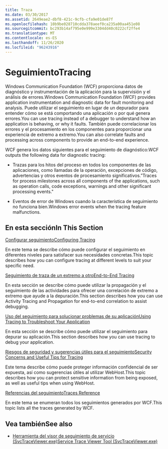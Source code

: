 ```yaml
---
title: Traza
ms.date: 03/30/2017
ms.assetid: 2649eae2-dbf8-421c-9cfb-cfa9e01de87f
ms.openlocfilehash: 10b9be028710cdda378aeef0ca235a00aa451e08
ms.sourcegitcommit: bc293b14af795e0e999e3304dd40c0222cf2ffe4
ms.translationtype: MT
ms.contentlocale: es-ES
ms.lasthandoff: 11/26/2020
ms.locfileid: "96243916"
---
```

# <a name="tracing"></a><span data-ttu-id="d42e2-102">Seguimiento</span><span class="sxs-lookup"><span data-stu-id="d42e2-102">Tracing</span></span>

<span data-ttu-id="d42e2-103">Windows Communication Foundation (WCF) proporciona datos de diagnóstico y instrumentación de la aplicación para la supervisión y el análisis de errores.</span><span class="sxs-lookup"><span data-stu-id="d42e2-103">Windows Communication Foundation (WCF) provides application instrumentation and diagnostic data for fault monitoring and analysis.</span></span> <span data-ttu-id="d42e2-104">Puede utilizar el seguimiento en lugar de un depurador para entender cómo se está comportando una aplicación o por qué genera errores.</span><span class="sxs-lookup"><span data-stu-id="d42e2-104">You can use tracing instead of a debugger to understand how an application is behaving, or why it faults.</span></span> <span data-ttu-id="d42e2-105">También puede correlacionar los errores y el procesamiento en los componentes para proporcionar una experiencia de extremo a extremo.</span><span class="sxs-lookup"><span data-stu-id="d42e2-105">You can also correlate faults and processing across components to provide an end-to-end experience.</span></span>  
  
 <span data-ttu-id="d42e2-106">WCF genera los datos siguientes para el seguimiento de diagnóstico:</span><span class="sxs-lookup"><span data-stu-id="d42e2-106">WCF outputs the following data for diagnostic tracing:</span></span>  
  
- <span data-ttu-id="d42e2-107">Trazas para los hitos del proceso en todos los componentes de las aplicaciones, como llamadas de la operación, excepciones de código, advertencias y otros eventos de procesamiento significativos.”</span><span class="sxs-lookup"><span data-stu-id="d42e2-107">Traces for process milestones across all components of the applications, such as operation calls, code exceptions, warnings and other significant processing events."</span></span>  
  
- <span data-ttu-id="d42e2-108">Eventos de error de Windows cuando la característica de seguimiento no funciona bien.</span><span class="sxs-lookup"><span data-stu-id="d42e2-108">Windows error events when the tracing feature malfunctions.</span></span>  
  
## <a name="in-this-section"></a><span data-ttu-id="d42e2-109">En esta sección</span><span class="sxs-lookup"><span data-stu-id="d42e2-109">In This Section</span></span>  

 [<span data-ttu-id="d42e2-110">Configurar seguimiento</span><span class="sxs-lookup"><span data-stu-id="d42e2-110">Configuring Tracing</span></span>](configuring-tracing.md)  
  
 <span data-ttu-id="d42e2-111">En este tema se describe cómo puede configurar el seguimiento en diferentes niveles para satisfacer sus necesidades concretas.</span><span class="sxs-lookup"><span data-stu-id="d42e2-111">This topic describes how you can configure tracing at different levels to suit your specific need.</span></span>  
  
 [<span data-ttu-id="d42e2-112">Seguimiento de traza de un extremo a otro</span><span class="sxs-lookup"><span data-stu-id="d42e2-112">End-to-End Tracing</span></span>](end-to-end-tracing.md)  
  
 <span data-ttu-id="d42e2-113">En esta sección se describe cómo puede utilizar la propagación y el seguimiento de las actividades para ofrecer una correlación de extremo a extremo que ayude a la depuración.</span><span class="sxs-lookup"><span data-stu-id="d42e2-113">This section describes how you can use Activity Tracing and Propagation for end-to-end correlation to assist debugging.</span></span>  
  
 [<span data-ttu-id="d42e2-114">Uso del seguimiento para solucionar problemas de su aplicación</span><span class="sxs-lookup"><span data-stu-id="d42e2-114">Using Tracing to Troubleshoot Your Application</span></span>](using-tracing-to-troubleshoot-your-application.md)  
  
 <span data-ttu-id="d42e2-115">En esta sección se describe cómo puede utilizar el seguimiento para depurar su aplicación.</span><span class="sxs-lookup"><span data-stu-id="d42e2-115">This section describes how you can use tracing to debug your application.</span></span>  
  
 [<span data-ttu-id="d42e2-116">Riesgos de seguridad y sugerencias útiles para el seguimiento</span><span class="sxs-lookup"><span data-stu-id="d42e2-116">Security Concerns and Useful Tips for Tracing</span></span>](security-concerns-and-useful-tips-for-tracing.md)  
  
 <span data-ttu-id="d42e2-117">Este tema describe cómo puede proteger información confidencial de ser expuesta, así como sugerencias útiles al utilizar WebHost.</span><span class="sxs-lookup"><span data-stu-id="d42e2-117">This topic describes how you can protect sensitive information from being exposed, as well as useful tips when using WebHost.</span></span>  
  
 [<span data-ttu-id="d42e2-118">Referencias del seguimiento</span><span class="sxs-lookup"><span data-stu-id="d42e2-118">Traces Reference</span></span>](traces-reference.md)  
  
 <span data-ttu-id="d42e2-119">En este tema se enumeran todos los seguimientos generados por WCF.</span><span class="sxs-lookup"><span data-stu-id="d42e2-119">This topic lists all the traces generated by WCF.</span></span>  
  
## <a name="see-also"></a><span data-ttu-id="d42e2-120">Vea también</span><span class="sxs-lookup"><span data-stu-id="d42e2-120">See also</span></span>

- [<span data-ttu-id="d42e2-121">Herramienta del visor de seguimiento de servicio (SvcTraceViewer.exe)</span><span class="sxs-lookup"><span data-stu-id="d42e2-121">Service Trace Viewer Tool (SvcTraceViewer.exe)</span></span>](../../service-trace-viewer-tool-svctraceviewer-exe.md)
